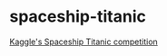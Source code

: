 # spaceship-titanic
[Kaggle's Spaceship Titanic competition](https://www.kaggle.com/c/spaceship-titanic/overview)

